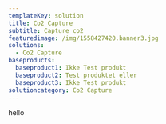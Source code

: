 ```yaml
---
templateKey: solution
title: Co2 Capture
subtitle: Capture co2
featuredimage: /img/1558427420.banner3.jpg
solutions:
  - Co2 Capture
baseproducts:
  baseproduct1: Ikke Test produkt
  baseproduct2: Test produktet eller
  baseproduct3: Ikke Test produkt
solutioncategory: Co2 Capture
---
```

hello
